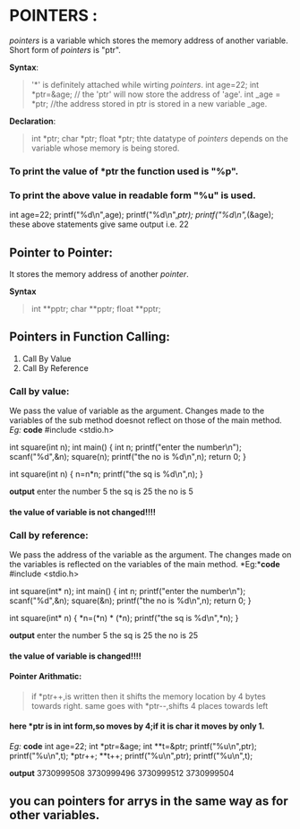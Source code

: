 # POINTERS :
*pointers* is a variable which stores the memory address of another variable.
Short form of *pointers* is "ptr".

**Syntax**:
>'*' is definitely attached while wirting *pointers*.
>int age=22;
> int *ptr=&age; // the 'ptr' will now store the address of 'age'.
>int _age = *ptr; //the address stored in ptr is stored in a new variable _age.

**Declaration**:
>int *ptr;
>char *ptr;
>float *ptr;
>thte datatype of *pointers* depends on the variable whose memory is being stored.

### To print the value of *ptr the function used is "%p".
### To print the above value in readable form "%u" is used.

int age=22;
printf("%d\n",age);
printf("%d\n",*ptr);
printf("%d\n",*(&age);
these above statements give same output i.e. 22

## Pointer to Pointer:
It stores the memory address of another *pointer*.

**Syntax**
> int **pptr;
> char **pptr;
> float **pptr;

## Pointers in Function Calling:
1. Call By Value
2. Call By Reference

### Call by value:
We pass the value of variable as the argument.
Changes  made to the variables of the sub method doesnot reflect on those of the main method.
*Eg:* **code**
#include <stdio.h>

int square(int n);
int main() { int n;
    printf("enter the number\n");
    scanf("%d",&n);
   square(n);
   printf("the no is %d\n",n);
    return 0;
}

int square(int n)
{
   n=n*n;
   printf("the sq is %d\n",n);
}

**output**
enter the number
5
the sq is 25
the no is 5
#### the value of variable is not changed!!!!


### Call by reference:
We pass the address of the variable as the argument.
The changes made on the variables is reflected on the variables of the main method.
*Eg:***code**
#include <stdio.h>

int square(int* n);
int main() { int n;
    printf("enter the number\n");
    scanf("%d",&n);
   square(&n);
   printf("the no is %d\n",n);
    return 0;
}

int square(int* n)
{
   *n=(*n) * (*n);
   printf("the sq is %d\n",*n);
}

**output**
enter the number
5
the sq is 25
the no is 25
#### the value of variable is changed!!!!


#### Pointer Arithmatic:
> if *ptr++,is written then it shifts the memory location by 4 bytes towards right.
> same goes with *ptr--,shifts 4 places towards left
#### here *ptr is in int form,so moves by 4;if it is char it moves by only 1.
*Eg:* **code**
 int age=22;
    int *ptr=&age;
    int **t=&ptr;
    printf("%u\n",ptr);
    printf("%u\n",t);
    *ptr++;
    **t++;
    printf("%u\n",ptr);
    printf("%u\n",t);
    
**output**
3730999508
3730999496
3730999512
3730999504

## you can pointers for arrys in the same way as for other variables. 

